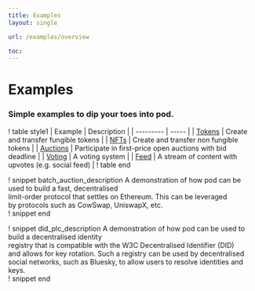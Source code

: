 ```yaml
---
title: Examples
layout: single

url: /examples/overview

toc:
---
```


# Examples

### Simple examples to dip your toes into pod.

! table style1
| Example | Description |
| --------- | ----- |
| [Tokens](./tokens) | Create and transfer fungible tokens |
| [NFTs](./nfts) | Create and transfer non fungible tokens |
| [Auctions](./auctions) | Participate in first-price open auctions with bid deadline |
| [Voting](./voting) | A voting system |
| [Feed](./ranked-feed) | A stream of content with upvotes (e.g. social feed) |
! table end

! snippet batch_auction_description
A demonstration of how pod can be used to build a fast, decentralised  
limit-order protocol that settles on Ethereum. This can be leveraged  
by protocols such as CowSwap, UniswapX, etc.  
! snippet end

! snippet did_plc_description
A demonstration of how pod can be used to build a decentralised identity  
registry that is compatible with the W3C Decentralised Identifier (DID)  
and allows for key rotation. Such a registry can be used by decentralised  
social networks, such as Bluesky, to allow users to resolve identities and keys.  
! snippet end
